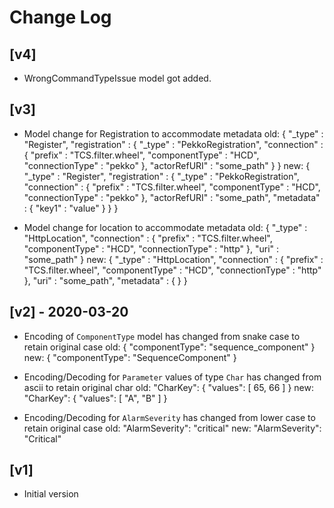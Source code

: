 # Change Log
## [v4]
- WrongCommandTypeIssue model got added.
## [v3] 

- Model change for Registration to accommodate metadata
    old: {
           "_type" : "Register",
           "registration" : {
             "_type" : "PekkoRegistration",
             "connection" : {
               "prefix" : "TCS.filter.wheel",
               "componentType" : "HCD",
               "connectionType" : "pekko"
             },
             "actorRefURI" : "some_path"
           }
         }
    new: {
           "_type" : "Register",
           "registration" : {
             "_type" : "PekkoRegistration",
             "connection" : {
               "prefix" : "TCS.filter.wheel",
               "componentType" : "HCD",
               "connectionType" : "pekko"
             },
             "actorRefURI" : "some_path",
             "metadata" : {
               "key1" : "value"
             }
           }
         }
          
- Model change for location to accommodate metadata
    old: {
           "_type" : "HttpLocation",
           "connection" : {
             "prefix" : "TCS.filter.wheel",
             "componentType" : "HCD",
             "connectionType" : "http"
           },
           "uri" : "some_path"
         }
    new: {
           "_type" : "HttpLocation",
           "connection" : {
             "prefix" : "TCS.filter.wheel",
             "componentType" : "HCD",
             "connectionType" : "http"
           },
           "uri" : "some_path",
           "metadata" : { }
         }

## [v2] - 2020-03-20

- Encoding of `ComponentType` model has changed from snake case to retain original case
    old: { "componentType": "sequence_component" }
    new: { "componentType": "SequenceComponent" }

- Encoding/Decoding for `Parameter` values of type `Char` has changed from ascii to retain original char
    old: "CharKey": { "values": [ 65, 66 ] }
    new: "CharKey": { "values": [ "A", "B" ] }

- Encoding/Decoding for `AlarmSeverity` has changed from lower case to retain original case
    old: "AlarmSeverity": "critical"
    new: "AlarmSeverity": "Critical"

## [v1] 

- Initial version
